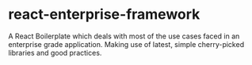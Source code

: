# react-enterprise-framework
A React Boilerplate which deals with most of the use cases faced in an enterprise grade application. Making use of latest, simple cherry-picked libraries and good practices.

